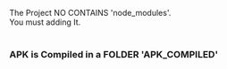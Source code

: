 The Project NO CONTAINS 'node_modules'.
<br/>
You must adding It.
<br/>
<br/>
### APK is Compiled in a FOLDER 'APK_COMPILED' 
